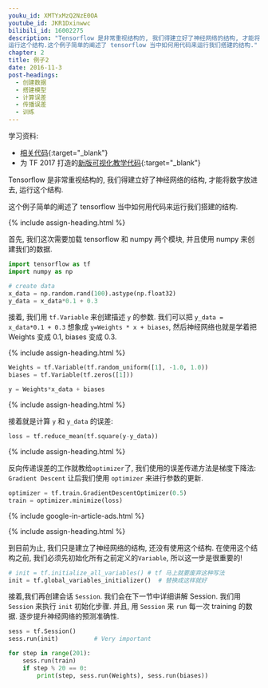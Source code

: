 ```yaml
---
youku_id: XMTYxMzQ2NzE0OA
youtube_id: JKR1Dxinwwc
bilibili_id: 16002275
description: "Tensorflow 是非常重视结构的, 我们得建立好了神经网络的结构, 才能将数字放进去,
运行这个结构.这个例子简单的阐述了 tensorflow 当中如何用代码来运行我们搭建的结构."
chapter: 2
title: 例子2
date: 2016-11-3
post-headings:
  - 创建数据
  - 搭建模型
  - 计算误差
  - 传播误差
  - 训练
---
```



学习资料:
  * [相关代码](https://github.com/MorvanZhou/tutorials/tree/master/tensorflowTUT/tf5_example2){:target="_blank"}
  * 为 TF 2017 打造的[新版可视化教学代码](https://github.com/MorvanZhou/Tensorflow-Tutorial){:target="_blank"}
  
Tensorflow 是非常重视结构的, 我们得建立好了神经网络的结构, 才能将数字放进去, 
运行这个结构.

这个例子简单的阐述了 tensorflow 当中如何用代码来运行我们搭建的结构.

{% include assign-heading.html %}

首先, 我们这次需要加载 tensorflow 和 numpy 两个模块, 并且使用 numpy
来创建我们的数据.

```python
import tensorflow as tf
import numpy as np

# create data
x_data = np.random.rand(100).astype(np.float32)
y_data = x_data*0.1 + 0.3
```


接着, 我们用 `tf.Variable` 来创建描述 `y` 的参数. 我们可以把 `y_data = x_data*0.1 + 0.3`
想象成 `y=Weights * x + biases`, 然后神经网络也就是学着把 Weights 变成 0.1, biases 变成 0.3.

{% include assign-heading.html %}

```python
Weights = tf.Variable(tf.random_uniform([1], -1.0, 1.0))
biases = tf.Variable(tf.zeros([1]))

y = Weights*x_data + biases
```

{% include assign-heading.html %}

接着就是计算 `y` 和 `y_data` 的误差:

```python
loss = tf.reduce_mean(tf.square(y-y_data))
```

{% include assign-heading.html %}

反向传递误差的工作就教给`optimizer`了, 我们使用的误差传递方法是梯度下降法: `Gradient Descent`
让后我们使用 `optimizer` 来进行参数的更新.

```python
optimizer = tf.train.GradientDescentOptimizer(0.5)
train = optimizer.minimize(loss)
```

{% include google-in-article-ads.html %}

{% include assign-heading.html %}

到目前为止, 我们只是建立了神经网络的结构, 还没有使用这个结构. 在使用这个结构之前, 
我们必须先初始化所有之前定义的`Variable`, 所以这一步是很重要的!

```python
# init = tf.initialize_all_variables() # tf 马上就要废弃这种写法
init = tf.global_variables_initializer()  # 替换成这样就好
```

接着,我们再创建会话 `Session`. 我们会在下一节中详细讲解 Session. 
我们用 `Session` 来执行 `init` 初始化步骤. 并且,
用 `Session` 来 `run` 每一次 training 的数据. 逐步提升神经网络的预测准确性.

```python
sess = tf.Session()
sess.run(init)          # Very important

for step in range(201):
    sess.run(train)
    if step % 20 == 0:
        print(step, sess.run(Weights), sess.run(biases))
```
